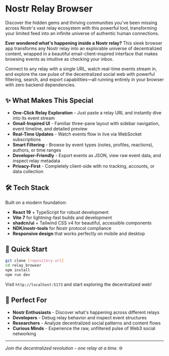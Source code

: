 # Nostr Relay Browser

Discover the hidden gems and thriving communities you've been missing across Nostr's vast relay ecosystem with this powerful tool, transforming your limited feed into an infinite universe of authentic human connections.

**Ever wondered what's happening inside a Nostr relay?** This sleek browser app transforms any Nostr relay into an explorable universe of decentralized content, wrapped in a beautiful email-client-inspired interface that makes browsing events as intuitive as checking your inbox.

Connect to any relay with a single URL, watch real-time events stream in, and explore the raw pulse of the decentralized social web with powerful filtering, search, and export capabilities—all running entirely in your browser with zero backend dependencies.

## ✨ What Makes This Special

- **One-Click Relay Exploration** - Just paste a relay URL and instantly dive into its event stream
- **Gmail-Inspired UI** - Familiar three-pane layout with sidebar navigation, event timeline, and detailed preview
- **Real-Time Updates** - Watch events flow in live via WebSocket subscriptions
- **Smart Filtering** - Browse by event types (notes, profiles, reactions), authors, or time ranges
- **Developer-Friendly** - Export events as JSON, view raw event data, and inspect relay metadata
- **Privacy-First** - Completely client-side with no tracking, accounts, or data collection

## 🛠 Tech Stack

Built on a modern foundation:
- **React 19** + TypeScript for robust development
- **Vite 7** for lightning-fast builds and development
- **shadcn/ui** + Tailwind CSS v4 for beautiful, accessible components
- **NDK/nostr-tools** for Nostr protocol compliance
- **Responsive design** that works perfectly on mobile and desktop

## 🚀 Quick Start

```bash
git clone [repository-url]
cd relay_browser
npm install
npm run dev
```

Visit `http://localhost:5173` and start exploring the decentralized web!

## 🎯 Perfect For

- **Nostr Enthusiasts** - Discover what's happening across different relays
- **Developers** - Debug relay behavior and inspect event structures  
- **Researchers** - Analyze decentralized social patterns and content flows
- **Curious Minds** - Experience the raw, unfiltered pulse of Web3 social networking

---

*Join the decentralized revolution - one relay at a time.* 🌐